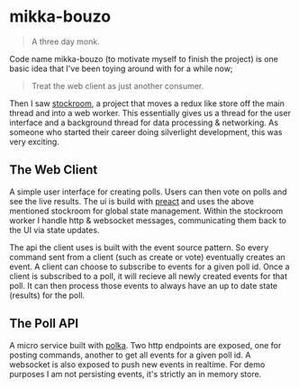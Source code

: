 # mikka-bouzo
> A three day monk.

Code name mikka-bouzo (to motivate myself to finish the project) is one basic idea that I've been toying around with for a while now;

> Treat the web client as just another consumer.

Then I saw [stockroom](https://github.com/developit/stockroom/), a project that moves a redux like store off the main thread and into a web worker. This essentially gives us a thread for the user interface and a background thread for data processing & networking. As someone who started their career doing silverlight development, this was very exciting.



## The Web Client

A simple user interface for creating polls. Users can then vote on polls and see the live results. The ui is build with [preact](https://preactjs.com/) and uses the above mentioned stockroom for global state management. Within the stockroom worker I handle http & websocket messages, communicating them back to the UI via state updates.

The api the client uses is built with the event source pattern. So every command sent from a client (such as create or vote) eventually creates an event. A client can choose to subscribe to events for a given poll id. Once a client is subscribed to a poll, it will recieve all newly created events for that poll. It can then process those events to always have an up to date state (results) for the poll.

## The Poll API

A micro service built with [polka](https://github.com/lukeed/polka). Two http endpoints are exposed, one for posting commands, another to get all events for a given poll id. A websocket is also exposed to push new events in realtime. For demo purposes I am not persisting events, it's strictly an in memory store.